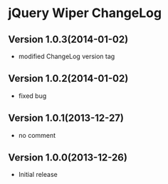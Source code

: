 jQuery Wiper ChangeLog
===========================

Version 1.0.3(2014-01-02)
-----------
- modified ChangeLog version tag

Version 1.0.2(2014-01-02)
-----------
- fixed bug

Version 1.0.1(2013-12-27)
-----------
- no comment

Version 1.0.0(2013-12-26)
-----------
- Initial release
